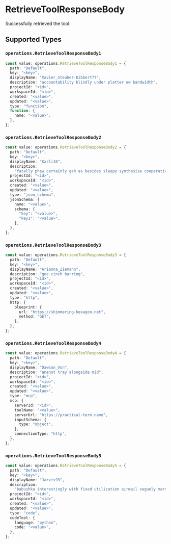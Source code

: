 # RetrieveToolResponseBody

Successfully retrieved the tool.


## Supported Types

### `operations.RetrieveToolResponseBody1`

```typescript
const value: operations.RetrieveToolResponseBody1 = {
  path: "Default",
  key: "<key>",
  displayName: "Xavier_Steuber-Dibbert77",
  description: "accountability blindly under platter ew bandwidth",
  projectId: "<id>",
  workspaceId: "<id>",
  created: "<value>",
  updated: "<value>",
  type: "function",
  function: {
    name: "<value>",
  },
};
```

### `operations.RetrieveToolResponseBody2`

```typescript
const value: operations.RetrieveToolResponseBody2 = {
  path: "Default",
  key: "<key>",
  displayName: "Karli16",
  description:
    "fatally phew certainly gah as besides sleepy synthesise cooperative blah",
  projectId: "<id>",
  workspaceId: "<id>",
  created: "<value>",
  updated: "<value>",
  type: "json_schema",
  jsonSchema: {
    name: "<value>",
    schema: {
      "key": "<value>",
      "key1": "<value>",
    },
  },
};
```

### `operations.RetrieveToolResponseBody3`

```typescript
const value: operations.RetrieveToolResponseBody3 = {
  path: "Default",
  key: "<key>",
  displayName: "Arianna_Ziemann",
  description: "gee cinch barring",
  projectId: "<id>",
  workspaceId: "<id>",
  created: "<value>",
  updated: "<value>",
  type: "http",
  http: {
    blueprint: {
      url: "https://shimmering-hexagon.net",
      method: "GET",
    },
  },
};
```

### `operations.RetrieveToolResponseBody4`

```typescript
const value: operations.RetrieveToolResponseBody4 = {
  path: "Default",
  key: "<key>",
  displayName: "Dawson_Von",
  description: "anenst tray alongside mid",
  projectId: "<id>",
  workspaceId: "<id>",
  created: "<value>",
  updated: "<value>",
  type: "mcp",
  mcp: {
    serverId: "<id>",
    toolName: "<value>",
    serverUrl: "https://practical-term.name",
    inputSchema: {
      type: "object",
    },
    connectionType: "http",
  },
};
```

### `operations.RetrieveToolResponseBody5`

```typescript
const value: operations.RetrieveToolResponseBody5 = {
  path: "Default",
  key: "<key>",
  displayName: "Jarvis93",
  description:
    "babushka interestingly with fixed utilization airmail vaguely maroon",
  projectId: "<id>",
  workspaceId: "<id>",
  created: "<value>",
  updated: "<value>",
  type: "code",
  codeTool: {
    language: "python",
    code: "<value>",
  },
};
```

